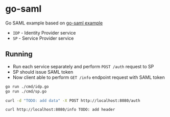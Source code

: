 # go-saml

Go SAML example based on <a href="https://github.com/crewjam/saml/tree/main/example">go-saml example</a>

- `IDP` - Identity Provider service
- `SP` - Service Provider service

## Running

- Run each service separately and perform `POST /auth` request to SP
- SP should issue SAML token
- Now client able to perform `GET /info` endpoint request with SAML token

```bash
go run ./cmd/idp.go
go run ./cmd/sp.go

curl -d "TODO: add data" -X POST http://localhost:8080/auth

curl http://localhost:8080/info TODO: add header
```
